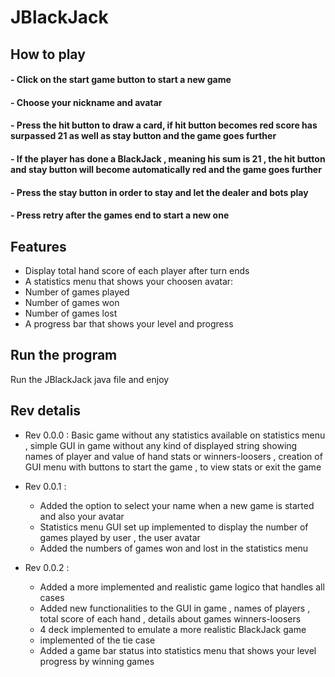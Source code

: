# JBlackJack

## How to play

#### - Click on the start game button to start a new game
#### - Choose your nickname and avatar
#### - Press the hit button to draw a card, if hit button becomes red score has surpassed 21 as well as stay button and the game goes further
#### - If the player has done a BlackJack , meaning his sum is 21 , the hit button and stay button will become automatically red and the game goes further
#### - Press the stay button in order to stay and let the dealer and bots play 
#### - Press retry after the games end to start a new one


## Features

- Display total hand score of each player after turn ends
- A statistics menu that shows your choosen avatar:
- Number of games played
- Number of games won
- Number of games lost
- A progress bar that shows your level and progress
 


## Run the program
Run the JBlackJack java file and enjoy


## Rev detalis

- Rev 0.0.0 : Basic game without any statistics available on statistics menu , simple GUI in game without any kind of displayed string showing names of player and value of hand stats or winners-loosers , creation of GUI menu with buttons to start the game , to view 
              stats or exit the game

- Rev 0.0.1 :
   - Added the option to select your name when a new game is started and also your avatar
   - Statistics menu GUI set up implemented to display the number of games played by user , the user avatar
   - Added the numbers of games won and lost in the statistics menu
 
- Rev 0.0.2 :
   - Added a more implemented and realistic game logico that handles all cases
   - Added new functionalities to the GUI in game , names of players , total score of each hand , details about games winners-loosers
   - 4 deck implemented to emulate a more realistic BlackJack game
   - implemented of the tie case
   - Added a game bar status into statistics menu that shows your level progress by winning games


